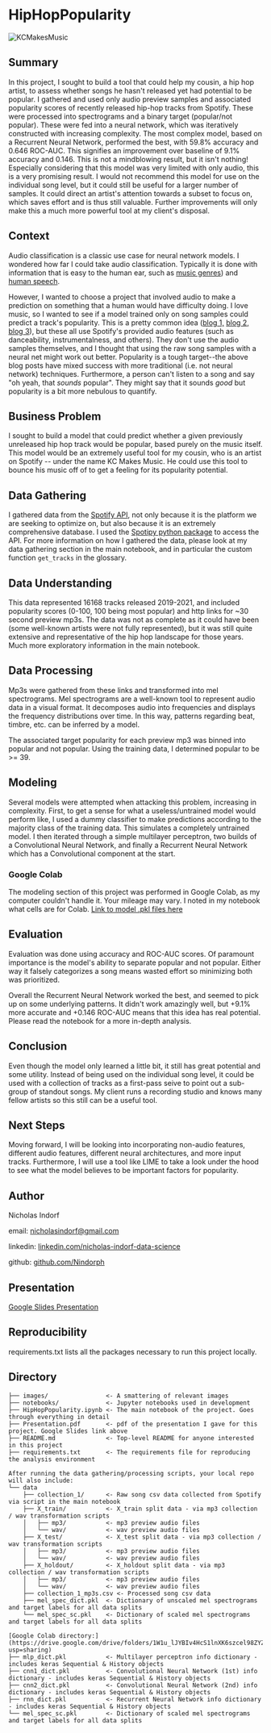 # HipHopPopularity
![KCMakesMusic](images/KCMakesMusic.png)

## Summary
In this project, I sought to build a tool that could help my cousin, a hip hop artist, to assess whether songs he hasn't released yet had potential to be popular. 
I gathered and used only audio preview samples and associated popularity scores of recently released hip-hop tracks from Spotify. These were processed into 
spectrograms and a binary target (popular/not popular). These were fed into a neural network, which was iteratively constructed with increasing complexity. The 
most complex model, based on a Recurrent Neural Network, performed the best, with 59.8% accuracy and 0.646 ROC-AUC. This signifies an improvement over baseline of 
9.1% accuracy and 0.146. This is not a mindblowing result, but it isn't nothing! Especially considering that this model was very limited with only audio, this is a 
very promising result. I would not recommend this model for use on the individual song level, but it could still be useful for a larger number of samples. It could 
direct an artist's attention towards a subset to focus on, which saves effort and is thus still valuable. Further improvements will only make this a much more 
powerful tool at my client's disposal.

## Context
Audio classification is a classic use case for neural network models. I wondered how far I could take audio classification. 
Typically it is done with information that is easy to the human ear, such as 
[music genres](https://www.analyticsvidhya.com/blog/2021/06/music-genres-classification-using-deep-learning-techniques/))
and [human speech](https://www.kaggle.com/c/tensorflow-speech-recognition-challenge).

However, I wanted to choose a project that involved audio to make a prediction on something that a human would have difficulty doing. 
I love music, so I wanted to see if a model trained only on song samples could predict a track's popularity. This is a pretty 
common idea ([blog 1,](https://towardsdatascience.com/predicting-popularity-on-spotify-when-data-needs-culture-more-than-culture-needs-data-2ed3661f75f1#:~:text=According%20to%20Spotify%2C%20%E2%80%9Cpopularity%20is,a%20lot%20in%20the%20past.%E2%80%9D) 
[blog 2,](https://towardsdatascience.com/predicting-spotify-song-popularity-49d000f254c7) 
[blog 3](https://medium.com/m2mtechconnect/predicting-spotify-song-popularity-with-machine-learning-7a51d985359b)), but these all use Spotify's provided audio 
features (such as danceability, instrumentalness, and others). They don't use the audio samples themselves, and I thought that using the raw song samples with a 
neural net might work out better. Popularity is a tough target--the above blog posts have mixed success with more traditional (i.e. not neural network) techniques. 
Furthermore, a person can't listen to a song and say "oh yeah, that *sounds* popular". They might say that it sounds *good* but popularity is a bit more nebulous 
to quantify. 

## Business Problem
I sought to build a model that could predict whether a given previously unreleased hip hop track would be popular, based purely on the music itself.
This model would be an extremely useful tool for my cousin, who is an artist on Spotify -- under the name KC Makes Music.
He could use this tool to bounce his music off of to get a feeling for its popularity potential.

## Data Gathering
I gathered data from the [Spotify API](https://developer.spotify.com/documentation/web-api/), not only because it is the platform we are seeking to optimize on, 
but also because it is an extremely comprehensive database. I used the [Spotipy python package](https://spotipy.readthedocs.io/en/2.19.0/#) to access the API. For 
more information on how I gathered the data, please look at my data gathering section in the main notebook, and in particular the custom function `get_tracks` 
in the glossary.

## Data Understanding
This data represented 16168 tracks released 2019-2021, and included popularity scores (0-100, 100 being most popular) and 
http links for ~30 second preview mp3s. The data was not as complete as it could have been (some well-known artists were not fully represented), but it was
still quite extensive and representative of the hip hop landscape for those years. Much more exploratory information in the main notebook.

## Data Processing
Mp3s were gathered from these links and transformed into mel spectrograms. Mel spectrograms are a well-known tool to represent audio data in a visual format. 
It decomposes audio into frequencies and displays the frequency distributions over time. In this way, patterns regarding beat, timbre, etc. can be inferred 
by a model.

The associated target popularity for each preview mp3 was binned into popular and not popular. Using the training data, I determined popular to be >= 39.

## Modeling
Several models were attempted when attacking this problem, increasing in complexity. First, to get a sense for what a useless/untrained model would perform like, I 
used a dummy classifier to make predictions according to the majority class of the training data. This simulates a completely untrained model. I then iterated 
through a simple multilayer perceptron, two builds of a Convolutional Neural Network, and finally a Recurrent Neural Network which has a Convolutional component at 
the start.

### Google Colab
The modeling section of this project was performed in Google Colab, as my computer couldn't handle it. Your mileage may vary. I noted in my notebook what 
cells are for Colab.
[Link to model .pkl files here](https://drive.google.com/drive/folders/1W1u_lJYBIv4HcS1lnXK6szcel98ZYZ6q)

## Evaluation
Evaluation was done using accuracy and ROC-AUC scores. Of paramount importance is the model's ability to separate popular and not popular. Either way it
falsely categorizes a song means wasted effort so minimizing both was prioritized.

Overall the Recurrent Neural Network worked the best, and seemed to pick up on some underlying patterns. It didn't work amazingly well, but +9.1% more accurate 
and +0.146 ROC-AUC means that this idea has real potential. Please read the notebook for a more in-depth analysis.

## Conclusion
Even though the model only learned a little bit, it still has great potential and some utility. Instead of being used on the individual song level, it could be 
used with a collection of tracks as a first-pass seive to point out a sub-group of standout songs. My client runs a recording studio and knows many fellow artists 
so this still can be a useful tool.

## Next Steps
Moving forward, I will be looking into incorporating non-audio features, different audio features, different neural architectures, and more input tracks.
Furthermore, I will use a tool like LIME to take a look under the hood to see what the model believes to be important factors for popularity.

## Author
Nicholas Indorf

email: nicholasindorf@gmail.com

linkedin: [linkedin.com/nicholas-indorf-data-science](linkedin.com/nicholas-indorf-data-science)

github: [github.com/Nindorph](github.com/Nindorph)

## Presentation
[Google Slides Presentation](https://docs.google.com/presentation/d/1OwtORdCqgpgshPoeff4esrDakuBMAAOAC2J39BxBg4A/edit?usp=sharing)

## Reproducibility
requirements.txt lists all the packages necessary to run this project locally.

## Directory
```
├── images/                <- A smattering of relevant images
├── notebooks/             <- Jupyter notebooks used in development
├── HipHopPopularity.ipynb <- The main notebook of the project. Goes through everything in detail
├── Presentation.pdf       <- pdf of the presentation I gave for this project. Google Slides link above
├── README.md              <- Top-level README for anyone interested in this project
├── requirements.txt       <- The requirements file for reproducing the analysis environment

After running the data gathering/processing scripts, your local repo will also include:
└── data
    ├── collection_1/      <- Raw song csv data collected from Spotify via script in the main notebook
    ├── X_train/           <- X_train split data - via mp3 collection / wav transformation scripts    
    │   ├── mp3/           <- mp3 preview audio files    
    │   └── wav/           <- wav preview audio files    
    ├── X_test/            <- X_test split data - via mp3 collection / wav transformation scripts   
    │   ├── mp3/           <- mp3 preview audio files    
    │   └── wav/           <- wav preview audio files    
    ├── X_holdout/         <- X_holdout split data - via mp3 collection / wav transformation scripts  
    │   ├── mp3/           <- mp3 preview audio files   
    │   └── wav/           <- wav preview audio files  
    ├── collection_1_mp3s.csv <- Processed song csv data   
    ├── mel_spec_dict.pkl  <- Dictionary of unscaled mel spectrograms and target labels for all data splits    
    └── mel_spec_sc.pkl    <- Dictionary of scaled mel spectrograms and target labels for all data splits

[Google Colab directory:](https://drive.google.com/drive/folders/1W1u_lJYBIv4HcS1lnXK6szcel98ZYZ6q?usp=sharing)
├── mlp_dict.pkl           <- Multilayer perceptron info dictionary - includes keras Sequential & History objects
├── cnn1_dict.pkl          <- Convolutional Neural Network (1st) info dictionary - includes keras Sequential & History objects
├── cnn2_dict.pkl          <- Convolutional Neural Network (2nd) info dictionary - includes keras Sequential & History objects
├── rnn_dict.pkl           <- Recurrent Neural Network info dictionary - includes keras Sequential & History objects
└── mel_spec_sc.pkl        <- Dictionary of scaled mel spectrograms and target labels for all data splits
```
